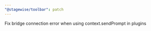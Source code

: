 ```yaml
---
"@stagewise/toolbar": patch
---
```


Fix bridge connection error when using context.sendPrompt in plugins
